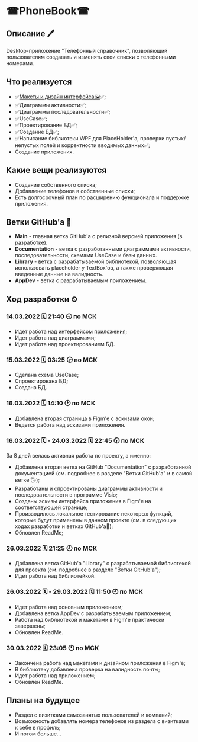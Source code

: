 # ☎PhoneBook☎

## Описание 🖊️

Desktop-приложение "Телефонный справочник", позволяющий пользователям создавать и изменять свои списки с телефонными номерами.

## Что реализуется

+ ✅[Макеты и дизайн интерфейса🖼️](https://www.figma.com/file/4H0BtWSOBV26zs5FG6DG99/PhoneBook?node-id=147%3A44)✅;
+ ✅Диаграммы активности✅;
+ ✅Диаграммы последовательности✅;
+ ✅UseCase✅;
+ ✅Проектирование БД✅;
+ ✅Создание БД✅;
+ ✅Написание библиотеки WPF для PlaceHolder'а, проверки пустых/непустых полей и корректности вводимых данных✅;
+ Создание приложения.

## Какие вещи реализуются

+ Создание собственного списка;
+ Добавление телефонов в собственные списки;
+ Есть долгосрочный план по расширению функционала и поддержке приложения.

## Ветки GitHub'a 🌳

+ **Main** - главная ветка GitHub'а с релизной версией приложения (в разработке).
+ **Documentation** - ветка с разработанными диаграммами активности, последовательности, схемами UseCase и базы данных.
+ **Library** - ветка с разрабатываемой библиотекой, позволяющая использовать placeholder у TextBox'ов, а также проверяющая введенные данные на валидность.
+ **AppDev** - ветка с разрабатываемым приложением.

## Ход разработки ⏲

### 14.03.2022 🗓️ 21:40 🕤 по МСК

+ Идет работа над интерфейсом приложения;
+ Идет работа над диаграммами;
+ Идет работа над проектированием БД.

### 15.03.2022 🗓️ 03:25 🕞 по МСК

+ Сделана схема UseCase;
+ Спроектирована БД;
+ Создана БД.

### 16.03.2022 🗓️ 14:10 🕑 по МСК

+ Добавлена вторая страница в Figm'е с эскизами окон;
+ Ведется работа над эскизами приложения.

### 16.03.2022 🗓️ - 24.03.2022 🗓️ 22:45 🕥 по МСК

За 8 дней велась активная работа по проекту, а именно:
+ Добавлена вторая ветка на GitHub "Documentation" с разработанной документацией (см. подробнее в разделе "Ветки GitHub'а" и в самой ветке 🖐️);
+ Разработаны и спроектированы диаграммы активности и последовательности в программе Visio;
+ Созданы эскизы интерфейса приложения в Figm'е на соответствующей странице;
+ Производилось локальное тестирование некоторых функций, которые будут применены в данном проекте (см. в следующих ходах разработки и ветках GitHub'a🙂);
+ Обновлен ReadMe;

### 26.03.2022 🗓️ 21:25 🕘 по МСК

+ Добавлена ветка GitHub'а "Library" с разрабатываемой библиотекой для проекта (см. подробнее в разделе "Ветки GitHub'a");
+ Идет работа над библиотейкой.

### 26.03.2022 🗓️ - 29.03.2022 🗓️ 11:50 🕘 по МСК

+ Идет работа над основным приложением;
+ Добавлена ветка AppDev с разрабатываемым приложением;
+ Работа над библиотекой и макетами в Figm'е практически завершены;
+ Обновлен ReadMe.

### 30.03.2022 🗓️ 23:05 🕚 по МСК

+ Закончена работа над макетами и дизайном приложения в Figm'е;
+ В библиотеку добавлена проверка на валидность почты;
+ Идет работа над приложением;
+ Обновлен ReadMe.

## Планы на будущее
+ Раздел с визитками самозанятых пользователей и компаний;
+ Возможность добавлять номера телефонов из раздела с визитками к себе в профиль;
+ И потом больше...
